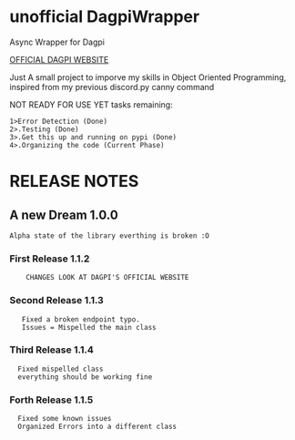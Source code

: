 
# unofficial DagpiWrapper
Async Wrapper for Dagpi

[OFFICIAL DAGPI WEBSITE](https://dagpi.xyz/)

Just A small project to imporve my skills in Object Oriented Programming, inspired from my previous discord.py canny command

NOT READY FOR USE YET
tasks remaining:

    1>Error Detection (Done)
    2>.Testing (Done)
    3>.Get this up and running on pypi (Done)
    4>.Organizing the code (Current Phase)

# RELEASE NOTES
   ## A new Dream 1.0.0
    Alpha state of the library everthing is broken :O
   ### First Release 1.1.2
        CHANGES LOOK AT DAGPI'S OFFICIAL WEBSITE
        
   ### Second Release 1.1.3
       Fixed a broken endpoint typo.
       Issues = Mispelled the main class
  ### Third Release 1.1.4
      Fixed mispelled class
      everything should be working fine
  ### Forth Release 1.1.5
      Fixed some known issues
      Organized Errors into a different class
